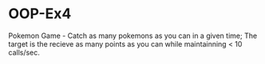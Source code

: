 # OOP-Ex4

Pokemon Game -
Catch as many pokemons as you can in a given time; The target is the recieve as many points as you can while maintainning < 10 calls/sec.
